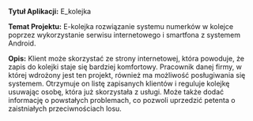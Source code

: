 **Tytuł Aplikacji:** E_kolejka 

**Temat Projektu:** E-kolejka rozwiązanie systemu numerków w kolejce poprzez wykorzystanie serwisu internetowego i smartfona z systemem Android.

**Opis:** Klient może skorzystać ze strony internetowej, która powoduje, że zapis do kolejki staje się bardziej komfortowy. 
Pracownik danej firmy, w której wdrożony jest ten projekt, również ma możliwość posługiwania się systemem. Otrzymuje on listę zapisanych klientów i reguluje kolejkę usuwając osobę, która już skorzystała z usługi. Może także dodać informację o powstałych problemach, co pozwoli uprzedzić petenta o zaistniałych przeciwnościach losu.